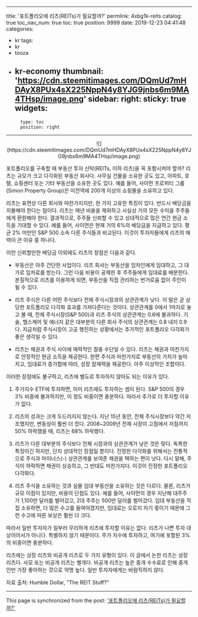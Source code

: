 
---
title: '포트폴리오에 리츠(REITs)가 필요할까?'
permlink: 4xbg1k-reits
catalog: true
toc_nav_num: true
toc: true
position: 9999
date: 2019-12-23 04:41:48
categories:
- kr
tags:
- kr
- tooza
- kr-economy
thumbnail: 'https://cdn.steemitimages.com/DQmUd7mHDAyX8PUx4sX225NppN4y8YJG9jnbs6m9MA4THsp/image.png'
sidebar:
    right:
        sticky: true
widgets:
    -
        type: toc
        position: right
---


<center>
![](https://cdn.steemitimages.com/DQmUd7mHDAyX8PUx4sX225NppN4y8YJG9jnbs6m9MA4THsp/image.png)
</center>

포트폴리오를 구축할 때 부동산 투자 신탁(REITs, 이하 리츠)을 꼭 포함시켜야 할까? 리츠는 규모가 크고 다각화된 부동산 회사다. 사무실 건물을 소유한 곳도 있고, 아파트, 호텔, 쇼핑센터 또는 기타 부동산을 소유한 곳도 있다. 예를 들어, 사이먼 프로퍼티 그룹(Simon Property Group)은 미전역에 200개 이상의 쇼핑몰을 소유하고 있다. 

리츠는 표면상 다른 회사와 마찬가지지만, 한 가지 고유한 특징이 있다. 반드시 배당금을 지불해야 한다는 점이다. 리츠는 매년 비용을 제외하고 사실상 거의 모든 수익을 주주들에게 환원해야 한다. 결과적으로, 주주들 신뢰할 수 있고 상대적으로 많은 연간 현금 소득을 기대할 수 있다. 예를 들어, 사이먼은 현재 거의 6%의 배당금을 지급하고 있다. 평균 2% 미만인 S&P 500 소속 다른 주식들과 비교된다. 이것이 투자자들에게 리츠의 매력이 큰 이유 중 하나다. 

이런 신뢰할만한 배당금 이외에도 리츠의 장점은 다음과 같다. 

- 부동산은 아주 간단한 사업이다. 리츠 회사는 부동산을 임차인에게 임대하고, 그 대가로 임차료를 받는다. 그런 다음 비용이 공제한 후 주주들에게 임대료를 배분한다. 본질적으로 리츠를 이용하게 되면, 부동산을 직접 관리하는 번거로움 없이 주인이 될 수 있다. 

- 리츠 주식은 다른 어떤 주식보다 전체 주식시장과의 상관관계가 낮다. 이 말은 곧 상당한 포트폴리오 다각화 효과를 가져다준다는 것이다. 상관관계를 0에서 1까지로 놓고 볼 때, 전체 주식시장(S&P 500)과 리츠 주식의 상관관계는 0.6에 불과하다. 기술, 헬스케어 및 에너지 같은 대부분의 다른 회사 주식의 상관관계는 0.8 내지 0.9다. 지금처럼 주식시장이 고공 행진하는 상황에서는 추가적인 포트폴리오 다각화가 좋은 생각일 수 있다.  

- 리츠는 채권과 주식 사이에 매력적인 절충 수단일 수 있다. 리츠는 채권과 마찬가지로 안정적인 현금 소득을 제공한다. 한편 주식과 마찬가지로 부동산의 가치가 높아지고, 임대료가 증가함에 따라, 성장 잠재력을 제공한다. 아주 이상적인 조합이다. 

이러한 장점에도 불구하고, 리츠에 별도로 투자하지 않아도 되는 이유가 있다. 

1. 주가지수 ETF에 투자하면, 이미 리츠에도 투자하는 셈이 된다. S&P 500의 경우 3% 비중에 불과하지만, 이 정도 비중이면 충분하다. 따라서 추가로 더 투자할 이유가 없다. 

2. 리츠의 성과는 크게 두드러지지 않는다. 지난 15년 동안, 전체 주식시장보다 약간 저조했지만, 변동성이 훨씬 더 컸다. 2008~2009년 전체 시장이 고점에서 저점까지 50% 하락했을 때, 리츠는 68% 하락했다. 

3. 리츠가 다른 대부분의 주식보다 전체 시장과의 상관관계가 낮은 것은 맞다. 독특한 특징이긴 하지만, 단지 상대적인 장점일 뿐이다. 진정한 다각화를 위해서는 전통적으로 주식과 마이너스(-) 상관관계를 보여준 채권을 택하는 편이 낫다. 다시 말해, 주식이 하락하면 채권이 상승하고, 그 반대도 마찬가지다. 이것이 진정한 포트폴리오 다각화다.  

4. 리츠 주식을 소유하는 것과 실물 임대 부동산을 소유하는 것은 다르다. 물론, 리츠가 규모 이점이 있지만, 비용의 단점도 있다. 예를 들어, 사이먼의 경우 지난해 대주주가 1,100만 달러를 벌어갔고, 2대 주주는 500만 달러를 벌어갔다. 임대 부동산을 직접 소유하면, 더 많은 수고를 들여야겠지만, 임대료는 오로지 자기 몫이기 때문에 그런 수고에 따른 보상은 훨씬 더 크다. 

따라서 일반 투자자가 일부러 무리하게 리츠에 투자할 이유는 없다. 리츠가 나쁜 투자 대상이어서가 아니다. 특별하지 않기 때문이다. 주가 지수에 투자하고, 여기에 포함된 3%의 비중이면 충분하다.  

리츠에는 상장 리츠와 비공개 리츠로 두 가지 유형이 있다. 이 글에서 논한 리츠는 상장 리츠다. 사모 또는 비공개 리츠는 별개다. 비공개 리츠는 높은 중개 수수료로 인해 중개인만 가장 좋아하는 것으로 악명 높다. 일반 투자자에게는 바람직하지 않다.  

자료 출처: Humble Dollar, "The REIT Stuff?"

- - -

This page is synchronized from the post: ['포트폴리오에 리츠(REITs)가 필요할까?'](https://steemit.com/@pius.pius/4xbg1k-reits)
